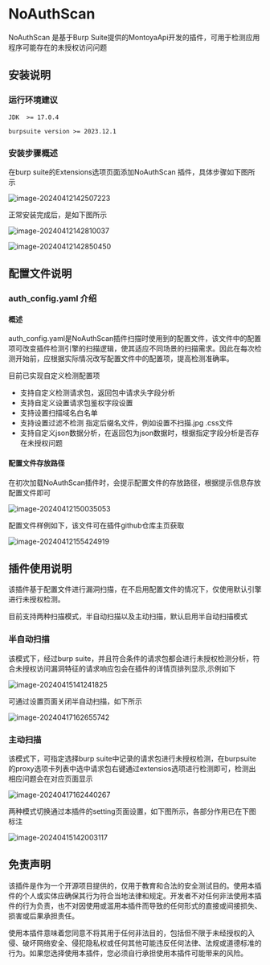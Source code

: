 # NoAuthScan

NoAuthScan 是基于Burp Suite提供的MontoyaApi开发的插件，可用于检测应用程序可能存在的未授权访问问题

## 安装说明

### **运行环境建议**

```
JDK  >= 17.0.4

burpsuite version >= 2023.12.1
```

### 安装步骤概述

在burp suite的Extensions选项页面添加NoAuthScan 插件，具体步骤如下图所示

![image-20240412142507223](images/image-20240412142507223.png)

正常安装完成后，是如下图所示

![image-20240412142810037](images/image-20240412142810037.png)

![image-20240412142850450](images/image-20240412142850450.png)

## 配置文件说明

### auth_config.yaml 介绍

#### 概述

auth_config.yaml是NoAuthScan插件扫描时使用到的配置文件，该文件中的配置项可改变插件检测引擎的扫描逻辑，使其适应不同场景的扫描需求。因此在每次检测开始前，应根据实际情况改写配置文件中的配置项，提高检测准确率。

目前已实现自定义检测配置项

- 支持自定义检测请求包，返回包中请求头字段分析
- 支持自定义设置请求包鉴权字段设置
- 支持设置扫描域名白名单
- 支持设置过滤不检测 指定后缀名文件，例如设置不扫描.jpg .css文件
- 支持自定义json数据分析，在返回包为json数据时，根据指定字段分析是否存在未授权问题

#### 配置文件存放路径

在初次加载NoAuthScan插件时，会提示配置文件的存放路径，根据提示信息存放配置文件即可

![image-20240412150035053](images/image-20240412150035053.png)

配置文件样例如下，该文件可在插件github仓库主页获取

![image-20240412155424919](images/image-20240412155424919.png)

## 插件使用说明

该插件基于配置文件进行漏洞扫描，在不启用配置文件的情况下，仅使用默认引擎进行未授权检测。

目前支持两种扫描模式，半自动扫描以及主动扫描，默认启用半自动扫描模式

### 半自动扫描

该模式下，经过burp suite，并且符合条件的请求包都会进行未授权检测分析，符合未授权访问漏洞特征的请求响应包会在插件的详情页排列显示,示例如下

![image-20240415141241825](images/image-20240415141241825.png)

可通过设置页面关闭半自动扫描，如下所示

![image-20240417162655742](images/image-20240417162655742.png)

### 主动扫描

该模式下，可指定选择burp suite中记录的请求包进行未授权检测，在burpsuite的proxy选项卡列表中选中请求包右键通过extensios选项进行检测即可，检测出相应问题会在对应页面显示

![image-20240417162440267](images/image-20240417162440267.png)

两种模式切换通过本插件的setting页面设置，如下图所示，各部分作用已在下图标注

![image-20240415142003117](images/image-20240415142003117.png)

## 免责声明

​	该插件是作为一个开源项目提供的，仅用于教育和合法的安全测试目的。使用本插件的个人或实体应确保其行为符合当地法律和规定。开发者不对任何非法使用本插件的行为负责，也不对因使用或滥用本插件而导致的任何形式的直接或间接损失、损害或后果承担责任。

​	使用本插件意味着您同意不将其用于任何非法目的，包括但不限于未经授权的入侵、破坏网络安全、侵犯隐私权或任何其他可能违反任何法律、法规或道德标准的行为。如果您选择使用本插件，您必须自行承担使用本插件可能带来的风险。





